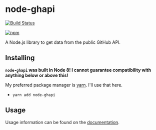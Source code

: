 # node-ghapi
[![Build Status](https://img.shields.io/travis/com/haydennyyy/node-ghapi.svg)](https://travis-ci.org/haydennyyy/node-ghapi)

[![npm](https://img.shields.io/npm/dt/localeval.svg)](https://npmjs.org/node-ghapi)

A Node.js library to get data from the public GitHub API.

## Installing
**`node-ghapi` was built in Node 8! I cannot guarantee compatibility with anything below or above this!**

My preferred package manager is [yarn](https://yarnpkg.com). I'll use that here.
- `yarn add node-ghapi`

## Usage
Usage information can be found on the [documentation](https://ghapi.js.org/?api).
